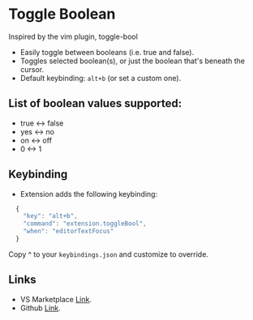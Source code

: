 # Toggle Boolean
Inspired by the vim plugin, toggle-bool

* Easily toggle between booleans (i.e. true and false).
* Toggles selected boolean(s), or just the boolean that's beneath the cursor.
* Default keybinding: `alt+b` (or set a custom one).

## List of boolean values supported:
* true <-> false
* yes <-> no
* on <-> off
* 0 <-> 1

## Keybinding
* Extension adds the following keybinding:
```js
  {
    "key": "alt+b",
    "command": "extension.toggleBool",
    "when": "editorTextFocus"
  }
```
Copy ^ to your `keybindings.json` and customize to override.

## Links
* VS Marketplace [Link](https://marketplace.visualstudio.com/items?itemName=silesky.toggle-boolean).
* Github [Link](https://github.com/silesky/vscode-toggle-bool).
